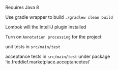 Requires Java 8

Use gradle wrapper to build `./gradlew clean build`

Lombok will the IntelliJ plugin installed

Turn on `Annotation processing` for the project

unit tests in `src/main/test`

acceptance tests in `src/main/test` under package 'io.freddief.marketplace.acceptancetest'
